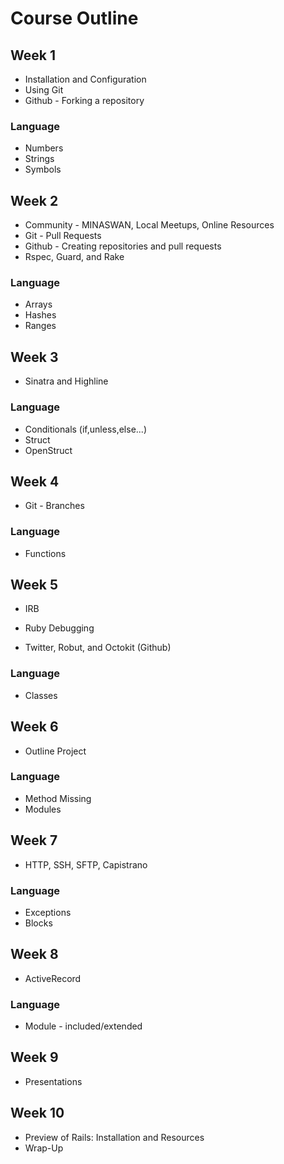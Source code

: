 # Course Outline


## Week 1

* Installation and Configuration
* Using Git
* Github - Forking a repository

### Language

* Numbers
* Strings
* Symbols

## Week 2

* Community - MINASWAN, Local Meetups, Online Resources
* Git - Pull Requests
* Github - Creating repositories and pull requests
* Rspec, Guard, and Rake

### Language

* Arrays
* Hashes
* Ranges

## Week 3

* Sinatra and Highline

### Language

* Conditionals (if,unless,else...)
* Struct
* OpenStruct

## Week 4

* Git - Branches

### Language

* Functions

## Week 5

* IRB
* Ruby Debugging

* Twitter, Robut, and Octokit (Github)

### Language

* Classes

## Week 6

* Outline Project

### Language

* Method Missing
* Modules

## Week 7

* HTTP, SSH, SFTP, Capistrano

### Language

* Exceptions
* Blocks

## Week 8

* ActiveRecord

### Language

* Module - included/extended

## Week 9

* Presentations

## Week 10

* Preview of Rails: Installation and Resources
* Wrap-Up
